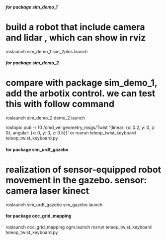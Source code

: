 <!--
 * @Author: gw mc15406@umac.mo
 * @Date: 2022-11-10 15:49:07
 * @LastEditors: gw
 * @LastEditTime: 2022-11-13 10:44:50
 * @Description: University of Macau IMRL
-->
##### for package sim_demo_1 ########

# build a robot that include camera and lidar , which can show in rviz

roslaunch sim_demo_1 sim_2plus.launch

##### for package sim_demo_2 #####

#  compare with package sim_demo_1, add the arbotix control. we can test this with follow command

roslaunch sim_demo_2 demo_2.launch

rostopic pub -r 10 /cmd_vel geometry_msgs/Twist '{linear: {x: 0.2, y: 0, z: 0}, angular: {x: 0, y: 0, z: 0.5}}'
or
rosrun teleop_twist_keyboard teleop_twist_keyboard.py


#### for package  sim_urdf_gazebo #####

# realization of sensor-equipped robot movement in the gazebo. sensor: camera laser kinect

roslaunch sim_urdf_gazebo sim_gazebo.launch


#### for package occ_grid_mapping ####

roslaunch occ_grid_mapping ogm.launch
rosrun teleop_twist_keyboard teleop_twist_keyboard.py
